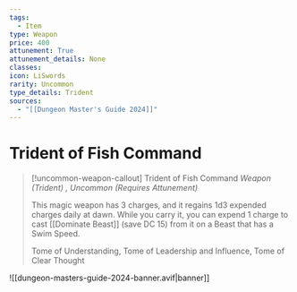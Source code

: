 ```yaml
---
tags:
  - Item
type: Weapon
price: 400
attunement: True
attunement_details: None
classes:
icon: LiSwords
rarity: Uncommon
type_details: Trident
sources: 
  - "[[Dungeon Master's Guide 2024]]"
---
```

# Trident of Fish Command
>[!uncommon-weapon-callout] Trident of Fish Command
>_Weapon (Trident) , Uncommon (Requires Attunement)_
>
>This magic weapon has 3 charges, and it regains 1d3 expended charges daily at dawn. While you carry it, you can expend 1 charge to cast [[Dominate Beast]] (save DC 15) from it on a Beast that has a Swim Speed.
>
>
>Tome of Understanding, Tome of Leadership and Influence, Tome of Clear Thought
>
>


![[dungeon-masters-guide-2024-banner.avif|banner]]